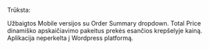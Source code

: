 Trūksta:

Užbaigtos Mobile versijos su Order Summary dropdown.
Total Price dinamiško apskaičiavimo pakeitus prekės esančios krepšelyje kainą.
Aplikacija neperkelta į Wordpress platformą.